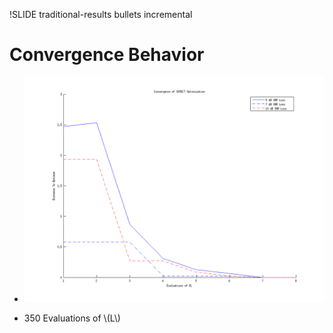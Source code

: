 !SLIDE traditional-results bullets incremental

<script type="text/javascript">
  $('.traditional-results').bind('showoff:show', traditionalResultsReset)
  $('.traditional-results').bind('showoff:incr', traditionalResultsForward);
</script>

# Convergence Behavior

* ![DIRECT Results](direct-results.png)

* 350 Evaluations of \\(L\\)
